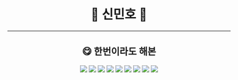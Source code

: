 <div align="center">
  
# :clown_face: 신민호 :clown_face:

***

## :yum: 한번이라도 해본 

<a href="https://developer.apple.com/xcode"><img src="https://img.shields.io/badge/Xcode-147EFB?style=flat-square&logo=Xcode&logoColor=white"/></a>
<a href="https://developer.apple.com/swift"><img src="https://img.shields.io/badge/Swift-F05138?style=flat-square&logo=Swift&logoColor=white"/></a>
<a href="https://developer.apple.com/swiftui"><img src="https://img.shields.io/badge/SwiftUI-000000?style=flat-square&logo=Swift&logoColor=blue"/></a>
<a href="https://www.python.org"><img src="https://img.shields.io/badge/Python-3776AB?style=flat-square&logo=Python&logoColor=white"/></a>
<a href="https://dev.java"><img src="https://img.shields.io/badge/Java-ffffff?style=flat-square&logo=OpenJDK&logoColor=orange"/></a>
<a href="https://git-scm.com/doc"><img src="https://img.shields.io/badge/Git-F05032?style=flat-square&logo=git&logoColor=white"/></a> 
<a href="https://github.com/alsh0807"><img src="https://img.shields.io/badge/GitHub-181717?style=flat-square&logo=GitHub&logoColor=white"/></a>
<a href="https://html.spec.whatwg.org/multipage/"><img src="https://img.shields.io/badge/HTML5-E34F26?style=flat-square&logo=html5&logoColor=white"/></a>
<a href="https://www.w3.org/TR/CSS/#css"><img src="https://img.shields.io/badge/CSS3-1572B6?style=flat-square&logo=css3&logoColor=white"/></a>

  
</div>
